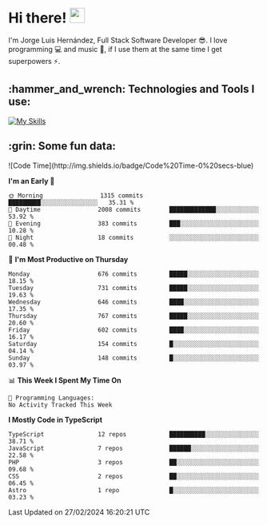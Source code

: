 <h1 align="left">
 <abc>
  <br>Hi there! <img src="https://user-images.githubusercontent.com/42378118/110234147-e3259600-7f4e-11eb-95be-0c4047144dea.gif" width="30"><br>
 </abc>
</h1>

I'm Jorge Luis Hernández, Full Stack Software Developer :sunglasses:. I love programming :computer: and music :musical_score:, if I use them at the same time I get superpowers :zap:. 


<h2 align="left">:hammer_and_wrench: Technologies and Tools I use:</h2>

[![My Skills](https://skillicons.dev/icons?i=js,ts,html,css,py,vue,react,next,nest,postgres,mysql)](https://skillicons.dev)

<h2 align="left">:grin: Some fun data:</h2>
<!--START_SECTION:waka-->
![Code Time](http://img.shields.io/badge/Code%20Time-0%20secs-blue)

**I'm an Early 🐤** 

```text
🌞 Morning                1315 commits        █████████░░░░░░░░░░░░░░░░   35.31 % 
🌆 Daytime                2008 commits        █████████████░░░░░░░░░░░░   53.92 % 
🌃 Evening                383 commits         ███░░░░░░░░░░░░░░░░░░░░░░   10.28 % 
🌙 Night                  18 commits          ░░░░░░░░░░░░░░░░░░░░░░░░░   00.48 % 
```
📅 **I'm Most Productive on Thursday** 

```text
Monday                   676 commits         █████░░░░░░░░░░░░░░░░░░░░   18.15 % 
Tuesday                  731 commits         █████░░░░░░░░░░░░░░░░░░░░   19.63 % 
Wednesday                646 commits         ████░░░░░░░░░░░░░░░░░░░░░   17.35 % 
Thursday                 767 commits         █████░░░░░░░░░░░░░░░░░░░░   20.60 % 
Friday                   602 commits         ████░░░░░░░░░░░░░░░░░░░░░   16.17 % 
Saturday                 154 commits         █░░░░░░░░░░░░░░░░░░░░░░░░   04.14 % 
Sunday                   148 commits         █░░░░░░░░░░░░░░░░░░░░░░░░   03.97 % 
```


📊 **This Week I Spent My Time On** 

```text
💬 Programming Languages: 
No Activity Tracked This Week
```

**I Mostly Code in TypeScript** 

```text
TypeScript               12 repos            ██████████░░░░░░░░░░░░░░░   38.71 % 
JavaScript               7 repos             ██████░░░░░░░░░░░░░░░░░░░   22.58 % 
PHP                      3 repos             ██░░░░░░░░░░░░░░░░░░░░░░░   09.68 % 
CSS                      2 repos             ██░░░░░░░░░░░░░░░░░░░░░░░   06.45 % 
Astro                    1 repo              █░░░░░░░░░░░░░░░░░░░░░░░░   03.23 % 
```




 Last Updated on 27/02/2024 16:20:21 UTC
<!--END_SECTION:waka-->
